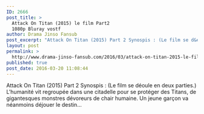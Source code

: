 ```yaml
---
ID: 2666
post_title: >
  Attack On Titan (2015) le film Part2
  1080p Bluray vostf
author: Drama Jinso Fansub
post_excerpt: "Attack On Titan (2015) Part 2 Synospis : (Le film se d&eacute;oule en deux parties.) L'humanit&eacute; vit regroup&eacute;e dans une citadelle pour se prot&eacute;ger des Titans, de gigantesques monstres d&eacute;voreurs de chair humaine. Un jeune gar&ccedil;on va n&eacute;anmoins d&eacute;jouer le destin..."
layout: post
permalink: >
  http://www.drama-jinso-fansub.com/2016/03/attack-on-titan-2015-le-film-part2-720p-vostf.html
published: true
post_date: 2016-03-20 11:08:44
---
```

Attack On Titan (2015) Part 2 Synospis : (Le film se déoule en deux parties.) L'humanité vit regroupée dans une citadelle pour se protéger des Titans, de gigantesques monstres dévoreurs de chair humaine. Un jeune garçon va néanmoins déjouer le destin...